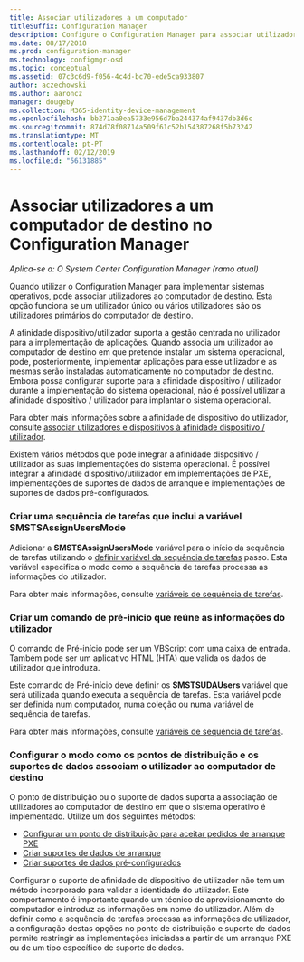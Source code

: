 ```yaml
---
title: Associar utilizadores a um computador
titleSuffix: Configuration Manager
description: Configure o Configuration Manager para associar utilizadores a computadores de destino ao implementar sistemas operativos.
ms.date: 08/17/2018
ms.prod: configuration-manager
ms.technology: configmgr-osd
ms.topic: conceptual
ms.assetid: 07c3c6d9-f056-4c4d-bc70-ede5ca933807
author: aczechowski
ms.author: aaroncz
manager: dougeby
ms.collection: M365-identity-device-management
ms.openlocfilehash: bb271aa0ea5733e956d7ba244374af9437db3d6c
ms.sourcegitcommit: 874d78f08714a509f61c52b154387268f5b73242
ms.translationtype: MT
ms.contentlocale: pt-PT
ms.lasthandoff: 02/12/2019
ms.locfileid: "56131885"
---
```

# <a name="associate-users-with-a-destination-computer-in-configuration-manager"></a>Associar utilizadores a um computador de destino no Configuration Manager

*Aplica-se a: O System Center Configuration Manager (ramo atual)*

 Quando utilizar o Configuration Manager para implementar sistemas operativos, pode associar utilizadores ao computador de destino. Esta opção funciona se um utilizador único ou vários utilizadores são os utilizadores primários do computador de destino.  

 A afinidade dispositivo/utilizador suporta a gestão centrada no utilizador para a implementação de aplicações. Quando associa um utilizador ao computador de destino em que pretende instalar um sistema operacional, pode, posteriormente, implementar aplicações para esse utilizador e as mesmas serão instaladas automaticamente no computador de destino. Embora possa configurar suporte para a afinidade dispositivo / utilizador durante a implementação do sistema operacional, não é possível utilizar a afinidade dispositivo / utilizador para implantar o sistema operacional.  

 Para obter mais informações sobre a afinidade de dispositivo do utilizador, consulte [associar utilizadores e dispositivos à afinidade dispositivo / utilizador](/sccm/apps/deploy-use/link-users-and-devices-with-user-device-affinity).  

 Existem vários métodos que pode integrar a afinidade dispositivo / utilizador as suas implementações do sistema operacional. É possível integrar a afinidade dispositivo/utilizador em implementações de PXE, implementações de suportes de dados de arranque e implementações de suportes de dados pré-configurados.  


### <a name="create-a-task-sequence-that-includes-the-smstsassignusersmode-variable"></a>Criar uma sequência de tarefas que inclui a variável **SMSTSAssignUsersMode**

 Adicionar a **SMSTSAssignUsersMode** variável para o início da sequência de tarefas utilizando o [definir variável da sequência de tarefas](/sccm/osd/understand/task-sequence-steps#BKMK_SetTaskSequenceVariable) passo. Esta variável especifica o modo como a sequência de tarefas processa as informações do utilizador.

 Para obter mais informações, consulte [variáveis de sequência de tarefas](/sccm/osd/understand/task-sequence-variables#SMSTSAssignUsersMode).


### <a name="create-a-prestart-command-that-gathers-the-user-information"></a>Criar um comando de pré-início que reúne as informações do utilizador

 O comando de Pré-início pode ser um VBScript com uma caixa de entrada. Também pode ser um aplicativo HTML (HTA) que valida os dados de utilizador que introduza. 

 Este comando de Pré-início deve definir os **SMSTSUDAUsers** variável que será utilizada quando executa a sequência de tarefas. Esta variável pode ser definida num computador, numa coleção ou numa variável de sequência de tarefas.

 Para obter mais informações, consulte [variáveis de sequência de tarefas](/sccm/osd/understand/task-sequence-variables#SMSTSUDAUsers).


### <a name="configure-how-distribution-points-and-media-associate-the-user-with-the-destination-computer"></a>Configurar o modo como os pontos de distribuição e os suportes de dados associam o utilizador ao computador de destino

 O ponto de distribuição ou o suporte de dados suporta a associação de utilizadores ao computador de destino em que o sistema operativo é implementado. Utilize um dos seguintes métodos: 

 - [Configurar um ponto de distribuição para aceitar pedidos de arranque PXE](/sccm/osd/get-started/prepare-site-system-roles-for-operating-system-deployments#BKMK_PXEDistributionPoint)  
 - [Criar suportes de dados de arranque](/sccm/osd/deploy-use/create-bootable-media)  
 - [Criar suportes de dados pré-configurados](/sccm/osd/deploy-use/create-prestaged-media)  


 Configurar o suporte de afinidade de dispositivo de utilizador não tem um método incorporado para validar a identidade do utilizador. Este comportamento é importante quando um técnico de aprovisionamento do computador e introduz as informações em nome do utilizador. Além de definir como a sequência de tarefas processa as informações de utilizador, a configuração destas opções no ponto de distribuição e suporte de dados permite restringir as implementações iniciadas a partir de um arranque PXE ou de um tipo específico de suporte de dados.
